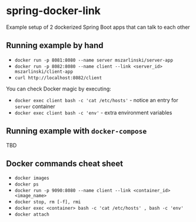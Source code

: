 # spring-docker-link
Example setup of 2 dockerized Spring Boot apps that can talk to each other

## Running example by hand

* `docker run -p 8081:8080 --name server mszarlinski/server-app`
* `docker run -p 8082:8080 --name client --link <server_id> mszarlinski/client-app`
* `curl http://localhost:8082/client`

You can check Docker magic by executing:

* `docker exec client bash -c 'cat /etc/hosts'` - notice an entry for `server` container
* `docker exec client bash -c 'env'` - extra environment variables

## Running example with `docker-compose`
TBD

## Docker commands cheat sheet
* `docker images`
* `docker ps`
* `docker run -p 9090:8080 --name client --link <container_id> <image_name>`
* `docker stop, rm [-f], rmi`
* `docker exec <container> bash -c 'cat /etc/hosts' , bash -c 'env'`
* `docker attach`
